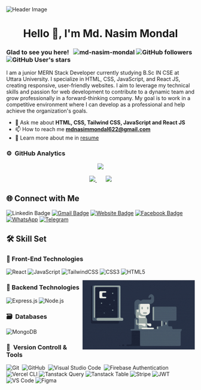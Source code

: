 <img src="https://i.ibb.co/x6mdZHx/Navy-Blue-Geometric-Technology-Linked-In-Banner-Final.png" alt="Header Image"/>
<h1 align="center">Hello 👋, I'm Md. Nasim Mondal</h1>
<h3 align="center" ></h3></h3>

### Glad to see you here! &nbsp; <img src="https://komarev.com/ghpvc/?username=md-nasim-mondal&label=Profile%20views&color=0e75b6&style=flat" alt="md-nasim-mondal" /> ![GitHub followers](https://img.shields.io/github/followers/md-nasim-mondal) ![GitHub User's stars](https://img.shields.io/github/stars/md-nasim-mondal)

I am a junior MERN Stack Developer currently studying B.Sc IN CSE at Uttara University. I specialize in HTML, CSS, JavaScript, and React JS, creating responsive, user-friendly websites. I aim to leverage my technical skills and passion for web development to contribute to a dynamic team and grow professionally in a forward-thinking company. My goal is to work in a competitive environment where I can develop as a professional and help achieve the organization&apos;s goals.

<!--<p align="left"> <a href="https://github.com/ryo-ma/github-profile-trophy"><img src="https://github-profile-trophy.vercel.app/?username=md-nasim-mondal" alt="md-nasim-mondal" /></a> </p>-->

- 💬 Ask me about **HTML, CSS, Tailwind CSS, JavaScript and React JS**
- 📫 How to reach me **mdnasimmondal622@gmail.com**
- 📄 Learn more about me in [resume](https://drive.google.com/file/d/1sTZr36o1IEOwKRYUAsDVpjXF4LMXtvEt/view?usp=sharing)

### ⚙️ &nbsp;GitHub Analytics
<p align="center">
  <img height="180em" src="https://github-readme-streak-stats.herokuapp.com/?user=md-nasim-mondal&theme=dark&hide_border=true"/>
</p>

<p align="center">
  <a href="https://github.com/md-nasim-mondal">
    <img height="180em" src="https://github-readme-stats-eight-theta.vercel.app/api?username=md-nasim-mondal&show_icons=true&theme=algolia&include_all_commits=true&count_private=true"/>
  </a>
  
  <img width="20" height="1" />

  <a href="https://github.com/md-nasim-mondal">
    <img height="180em" src="https://github-readme-stats-eight-theta.vercel.app/api/top-langs/?username=md-nasim-mondal&layout=compact&langs_count=8&theme=algolia"/>
  </a>
</p>


## 🌐 Connect with Me

![Linkedin Badge](https://img.shields.io/badge/LinkedIn-blue?style=flat&logo=linkedin&labelColor=blue&link=https://www.linkedin.com/in/md-nasim-mondal)
[![Gmail Badge](https://img.shields.io/badge/Gmail-red?style=flat-square&logo=Gmail&logoColor=white&link=mailto:mdnasimmondal622@gmail.com)](mailto:mdnasimmondal622@gmail.com) 
[![Website Badge](https://img.shields.io/badge/-Website-47CCCC?style=flat&logo=Google-Chrome&logoColor=white&link=https://md-nasim-mondal-portfolio1.netlify.app)](https://md-nasim-mondal-portfolio1.netlify.app) 
[![Facebook Badge](https://img.shields.io/badge/-Facebook-1877f2?style=flat&logo=facebook&logoColor=white&link=https://facebook.com/md.nasim.mondal.737)](https://facebook.com/md.nasim.mondal.737)
[![WhatsApp](https://img.shields.io/badge/WhatsApp-25D366?style=flat-square&logo=whatsapp&logoColor=white)](https://wa.me/+8801627206676)
[![Telegram](https://img.shields.io/badge/Telegram-2CA5E0?style=flat-square&logo=telegram&logoColor=white)](https://t.me/mdnasimmondal)
<!-- [![Twitter Badge](https://img.shields.io/badge/-Twitter-1ca0f1?style=flat&labelColor=1ca0f1&logo=twitter&logoColor=white&link=https://twitter.com/md-nasim-mondal)](https://twitter.com/md-nasim-mondal)
[![Instagram Badge](https://img.shields.io/badge/-Instagram-E4405F?style=flat&logo=instagram&logoColor=white&link=https://instagram.com/m.a.n.u.m.a.n.o.j/)](https://instagram.com/m.a.n.u.m.a.n.o.j) -->

## 🛠️ Skill Set

### 🎨 Front-End Technologies

![React](https://img.shields.io/badge/react-%2320232a.svg?style=for-the-badge&logo=react&logoColor=%2361DAFB)
![JavaScript](https://img.shields.io/badge/javascript-%23323330.svg?style=for-the-badge&logo=javascript&logoColor=%23F7DF1E)
![TailwindCSS](https://img.shields.io/badge/tailwindcss-%2338B2AC.svg?style=for-the-badge&logo=tailwind-css&logoColor=white)
![CSS3](https://img.shields.io/badge/css3-%231572B6.svg?style=for-the-badge&logo=css3&logoColor=white)
![HTML5](https://img.shields.io/badge/html5-%23E34F26.svg?style=for-the-badge&logo=html5&logoColor=white)
<!--![TypeScript](https://img.shields.io/badge/typescript-%23007ACC.svg?style=for-the-badge&logo=typescript&logoColor=white)-->
<!--![SASS](https://img.shields.io/badge/sass-%23CC6699.svg?style=for-the-badge&logo=sass&logoColor=white)-->
<!-- ![Next.js](https://img.shields.io/badge/Next.js-%23000000.svg?style=for-the-badge&logo=next.js) -->

<img alt="Night Coding" src="https://raw.githubusercontent.com/AVS1508/AVS1508/master/assets/Night-Coding.gif" align="right"/>

### 🔧 Backend Technologies

![Express.js](https://img.shields.io/badge/express.js-%23404d59.svg?style=for-the-badge&logo=express&logoColor=%2361DAFB)
![Node.js](https://img.shields.io/badge/node.js-6DA55F?style=for-the-badge&logo=node.js&logoColor=white)
<!--![MongoDB](https://img.shields.io/badge/MongoDB-%234ea94b.svg?style=for-the-badge&logo=mongodb&logoColor=white)
![Mongoose](https://img.shields.io/badge/mongoose-%23880000.svg?style=for-the-badge&logo=mongoose&logoColor=white) -->

### 🗃 &nbsp;Databases

![MongoDB](https://img.shields.io/badge/MongoDB-%234ea94b.svg?style=for-the-badge&logo=mongodb&logoColor=white)&nbsp;


### 🧰 &nbsp;Version Controll & Tools 

![Git](https://img.shields.io/badge/git-%23F05033.svg?style=for-the-badge&logo=git&logoColor=white)&nbsp;
![GitHub](https://img.shields.io/badge/github-%23121011.svg?style=for-the-badge&logo=github&logoColor=white)&nbsp;
![Visual Studio Code](https://img.shields.io/badge/Visual%20Studio%20Code-0078d7.svg?style=for-the-badge&logo=visual-studio-code&logoColor=white)&nbsp;
![Firebase Authentication](https://img.shields.io/badge/Firebase-Authentication-FFCA28?style=for-the-badge&logo=Firebase&logoColor=white&labelColor=dd2c00)
![Vercel CLI](https://img.shields.io/badge/vercel%20cli-%23000000.svg?style=for-the-badge&logo=vercel&logoColor=white)
![Tanstack Query](https://img.shields.io/badge/tanstack%20query-%23FF4154.svg?style=for-the-badge&logo=react-query&logoColor=white)
![Tanstack Table](https://img.shields.io/badge/tanstack%20table-%23007ACC.svg?style=for-the-badge&logo=react-table&logoColor=white)
![Stripe](https://img.shields.io/badge/Stripe-%231e1e1e.svg?style=for-the-badge&logo=stripe&logoColor=%2364C4ED)
![JWT](https://img.shields.io/badge/JWT-black?style=for-the-badge&logo=JSON%20web%20tokens)
![VS Code](https://img.shields.io/badge/VS%20Code-007ACC?style=for-the-badge&logo=visual-studio-code&logoColor=white)
![Figma](https://img.shields.io/badge/Figma-F24E1E?style=for-the-badge&logo=figma&logoColor=white)

